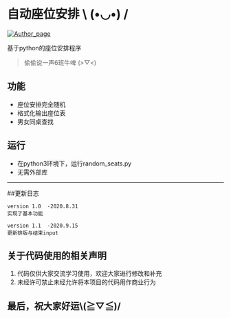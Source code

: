 # 自动座位安排 \﻿ (•◡•) /

[![Author_page](https://img.shields.io/badge/Author%20page-on%20bilibili-green)](https://space.bilibili.com/290472819)

基于python的座位安排程序
> 偷偷说一声6班牛啤 (>▽<)
## 功能
  - 座位安排完全随机
  - 格式化输出座位表
  - 男女同桌查找
  
## 运行
  - 在python3环境下，运行random_seats.py
  - 无需外部库

---

##更新日志

    version 1.0  -2020.8.31
    实现了基本功能
    
    version 1.1  -2020.9.15
    更新排版与结束input


## 关于代码使用的相关声明
  1. 代码仅供大家交流学习使用，欢迎大家进行修改和补充<br>
  2. 未经许可禁止未经允许将本项目的代码用作商业行为<br>
  
  
最后，祝大家好运\\(≧▽≦)/
---
